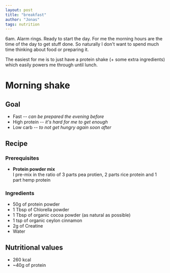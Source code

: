 ```yaml
---
layout: post
title: "breakfast"
author: "Jonas"
tags: nutrition
---
```


6am. Alarm rings. Ready to start the day. For me the morning hours are the time of the day to get stuff done. So naturally I don't want to spend much time thinking about food or preparing it.


The easiest for me is to just have a protein shake (+ some extra ingredients) which easily powers me through until lunch.


# Morning shake

## Goal
- Fast -- *can be prepared the evening before*
- High protein -- *it's hard for me to get enough*
- Low carb -- *to not get hungry again soon after*

## Recipe

### Prerequisites

- **Protein powder mix**  
I pre-mix in the ratio of 3 parts pea protien, 2 parts rice protein and 1 part hemp protein

### Ingredients

- 50g of protein powder
- 1 Tbsp of Chlorella powder
- 1 Tbsp of organic cocoa powder (as natural as possible)
- 1 tsp of organic ceylon cinnamon 
- 2g of Creatine
- Water

## Nutritional values

- 260 kcal
- ~40g of protein




